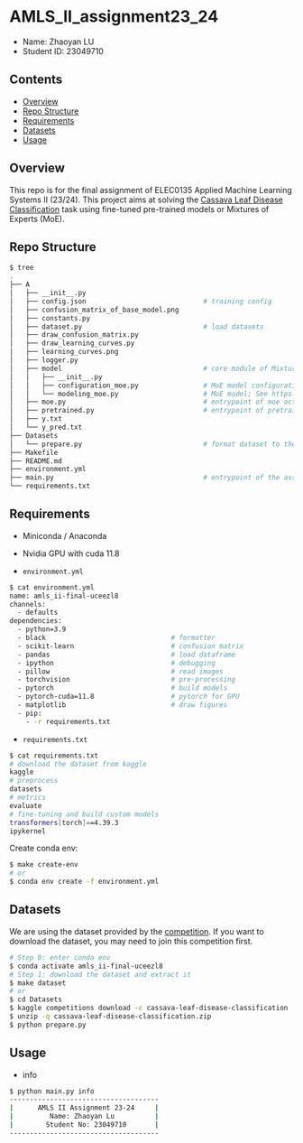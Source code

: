 # AMLS_II_assignment23_24

* Name: Zhaoyan LU
* Student ID: 23049710

## Contents

- [Overview](#Overview)
- [Repo Structure](#Repo-Structure)
- [Requirements](#Requirements)
- [Datasets](#Datasets)
- [Usage](#Usage)

## Overview

This repo is for the final assignment of ELEC0135 Applied Machine Learning Systems II (23/24).
This project aims at solving the [Cassava Leaf Disease Classification](https://www.kaggle.com/competitions/cassava-leaf-disease-classification/) task
using fine-tuned pre-trained models or Mixtures of Experts (MoE).

## Repo Structure

```bash
$ tree
.
├── A
│   ├── __init__.py
│   ├── config.json                             # training config
│   ├── confusion_matrix_of_base_model.png
│   ├── constants.py
│   ├── dataset.py                              # load datasets
│   ├── draw_confusion_matrix.py
│   ├── draw_learning_curves.py
│   ├── learning_curves.png
│   ├── logger.py
│   ├── model                                   # core module of Mixtures of Experts
│   │   ├── __init__.py
│   │   ├── configuration_moe.py                # MoE model configurations
│   │   └── modeling_moe.py                     # MoE model; See https://huggingface.co/docs/transformers/custom_models#sharing-custom-models
│   ├── moe.py                                  # entrypoint of moe action; train and test
│   ├── pretrained.py                           # entrypoint of pretrained action; train and test
│   ├── y.txt
│   └── y_pred.txt
├── Datasets
│   └── prepare.py                              # format dataset to the imagefolder format; See https://huggingface.co/docs/datasets/v2.0.0/en/image_process#imagefolder
├── Makefile
├── README.md
├── environment.yml
├── main.py                                     # entrypoint of the assignment
└── requirements.txt
```

## Requirements

* Miniconda / Anaconda
* Nvidia GPU with cuda 11.8

* `environment.yml`

```bash
$ cat environment.yml
name: amls_ii-final-uceezl8
channels:
  - defaults
dependencies:
  - python=3.9
  - black                               # formatter
  - scikit-learn                        # confusion matrix
  - pandas                              # load dataframe
  - ipython                             # debugging
  - pillow                              # read images
  - torchvision                         # pre-processing
  - pytorch                             # build models
  - pytorch-cuda=11.8                   # pytorch for GPU
  - matplotlib                          # draw figures
  - pip:
    - -r requirements.txt
```

* `requirements.txt`

```bash
$ cat requirements.txt
# download the dataset from kaggle
kaggle
# preprocess
datasets
# metrics
evaluate
# fine-tuning and build custom models
transformers[torch]==4.39.3
ipykernel
```

Create conda env:

```bash
$ make create-env
# or
$ conda env create -f environment.yml
```

## Datasets

We are using the dataset provided by the [competition](https://www.kaggle.com/competitions/cassava-leaf-disease-classification/data).
If you want to download the dataset, you may need to join this competition first.

```bash
# Step 0: enter conda env
$ conda activate amls_ii-final-uceezl8
# Step 1: download the dataset and extract it
$ make dataset
# or
$ cd Datasets
$ kaggle competitions download -c cassava-leaf-disease-classification
$ unzip -q cassava-leaf-disease-classification.zip
$ python prepare.py
```

## Usage

* info

```bash
$ python main.py info
-------------------------------------
|      AMLS II Assignment 23-24     |
|         Name: Zhaoyan Lu          |
|        Student No: 23049710       |
-------------------------------------
```

